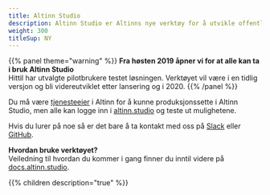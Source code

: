 ```yaml
---
title: Altinn Studio
description: Altinn Studio er Altinns nye verktøy for å utvikle offentlige digitale tjenester. Dette kan være alt fra helt enkle skjema til avanserte applikasjoner.  
weight: 300
titleSup: NY
---
```



{{% panel theme="warning" %}}
**Fra høsten 2019 åpner vi for at alle kan ta i bruk Altinn Studio**  
Hittil har utvalgte pilotbrukere testet løsningen. Verktøyet vil være i en tidlig versjon og bli videreutviklet etter lansering og i 2020.
{{% /panel %}}

Du må være [tjenesteeier](https://www.altinndigital.no/kom-i-gang/) i Altinn for å kunne produksjonssette i Altinn Studio,
men alle kan logge inn i [altinn.studio](https://altinn.studio) og teste ut mulighetene.

Hvis du lurer på noe så er det bare å ta kontakt med oss på [Slack](https://altinnstudio.slack.com)
eller [GitHub](https://github.com/Altinn/altinn-studio/issues/new/choose).

**Hvordan bruke verktøyet?**  
Veiledning til hvordan du kommer i gang finner du inntil videre på [docs.altinn.studio](https://docs.altinn.studio/getting-started).

{{% children description="true" %}}
